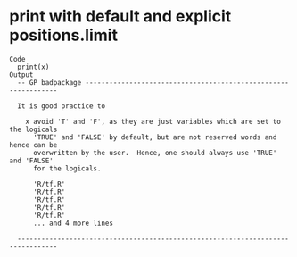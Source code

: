 # print with default and explicit positions.limit

    Code
      print(x)
    Output
      -- GP badpackage ---------------------------------------------------------------
      
      It is good practice to
      
        x avoid 'T' and 'F', as they are just variables which are set to the logicals
          'TRUE' and 'FALSE' by default, but are not reserved words and hence can be
          overwritten by the user.  Hence, one should always use 'TRUE' and 'FALSE'
          for the logicals.
      
          'R/tf.R'
          'R/tf.R'
          'R/tf.R'
          'R/tf.R'
          'R/tf.R'
          ... and 4 more lines
      
      --------------------------------------------------------------------------------

